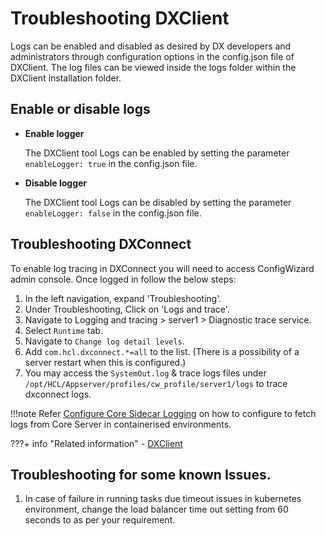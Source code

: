 # Troubleshooting DXClient

Logs can be enabled and disabled as desired by DX developers and administrators through configuration options in the config.json file of DXClient. The log files can be viewed inside the logs folder within the DXClient installation folder.

## Enable or disable logs

-   **Enable logger**

    The DXClient tool Logs can be enabled by setting the parameter `enableLogger: true` in the config.json file.

-   **Disable logger**

    The DXClient tool Logs can be disabled by setting the parameter `enableLogger: false` in the config.json file.

## Troubleshooting DXConnect

To enable log tracing in DXConnect you will need to access ConfigWizard admin console. Once logged in follow the below steps:

1. In the left navigation, expand 'Troubleshooting'.
2. Under Troubleshooting, Click on 'Logs and trace'.
3. Navigate to Logging and tracing > server1 > Diagnostic trace service.
4. Select `Runtime` tab.
5. Navigate to `Change log detail levels`.
6. Add `com.hcl.dxconnect.*=all` to the list. (There is a possibility of a server restart when this is configured.)
7. You may access the `SystemOut.log` & trace logs files under `/opt/HCL/Appserver/profiles/cw_profile/server1/logs` to trace dxconnect logs.
    
!!!note 
    Refer [Configure Core Sidecar Logging](https://opensource.hcltechsw.com/digital-experience/CF207/deployment/install/container/helm_deployment/preparation/optional_tasks/optional_core_sidecar_log/) on how to configure to fetch logs from Core Server in containerised environments.

???+ info "Related information"
    -   [DXClient](../dxclient/index.md)

## Troubleshooting for some known Issues.

1. In case of failure in running tasks due timeout issues in kubernetes environment, change the load balancer time out setting from 60 seconds to as per your requirement.
